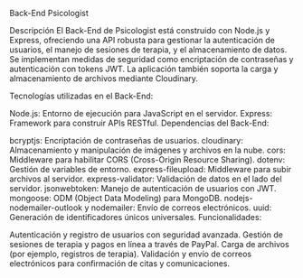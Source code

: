 Back-End Psicologist

Descripción
El Back-End de Psicologist está construido con Node.js y Express, ofreciendo una API robusta para gestionar la autenticación de usuarios, el manejo de sesiones de terapia, y el almacenamiento de datos. Se implementan medidas de seguridad como encriptación de contraseñas y autenticación con tokens JWT. La aplicación también soporta la carga y almacenamiento de archivos mediante Cloudinary.

Tecnologías utilizadas en el Back-End:

Node.js: Entorno de ejecución para JavaScript en el servidor.
Express: Framework para construir APIs RESTful.
Dependencias del Back-End:

bcryptjs: Encriptación de contraseñas de usuarios.
cloudinary: Almacenamiento y manipulación de imágenes y archivos en la nube.
cors: Middleware para habilitar CORS (Cross-Origin Resource Sharing).
dotenv: Gestión de variables de entorno.
express-fileupload: Middleware para subir archivos al servidor.
express-validator: Validación de datos en el lado del servidor.
jsonwebtoken: Manejo de autenticación de usuarios con JWT.
mongoose: ODM (Object Data Modeling) para MongoDB.
nodejs-nodemailer-outlook y nodemailer: Envío de correos electrónicos.
uuid: Generación de identificadores únicos universales.
Funcionalidades:

Autenticación y registro de usuarios con seguridad avanzada.
Gestión de sesiones de terapia y pagos en línea a través de PayPal.
Carga de archivos (por ejemplo, registros de terapia).
Validación y envío de correos electrónicos para confirmación de citas y comunicaciones.
